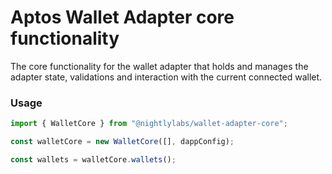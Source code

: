 # Aptos Wallet Adapter core functionality

The core functionality for the wallet adapter that holds and manages the adapter state, validations and interaction with the current connected wallet.

### Usage

```ts
import { WalletCore } from "@nightlylabs/wallet-adapter-core";

const walletCore = new WalletCore([], dappConfig);

const wallets = walletCore.wallets();
```
